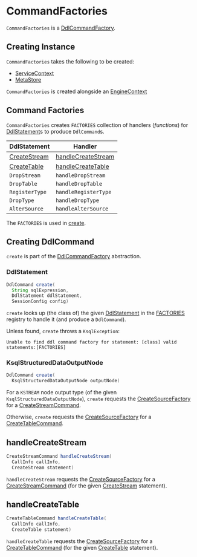# CommandFactories

`CommandFactories` is a [DdlCommandFactory](DdlCommandFactory.md).

## Creating Instance

`CommandFactories` takes the following to be created:

* <span id="serviceContext"> [ServiceContext](ServiceContext.md)
* <span id="metaStore"> [MetaStore](MetaStore.md)

`CommandFactories` is created alongside an [EngineContext](EngineContext.md#ddlCommandFactory)

## <span id="FACTORIES"> Command Factories

`CommandFactories` creates `FACTORIES` collection of handlers (_functions_) for [DdlStatement](parser/DdlStatement.md)s to produce `DdlCommand`s.

DdlStatement    | Handler
----------------|---------------------
 [CreateStream](parser/CreateStream.md) | [handleCreateStream](#handleCreateStream)
 [CreateTable](parser/CreateTable.md)   | [handleCreateTable](#handleCreateTable)
 `DropStream`   | `handleDropStream`
 `DropTable`    | `handleDropTable`
 `RegisterType` | `handleRegisterType`
 `DropType`     | `handleDropType`
 `AlterSource`  | `handleAlterSource`

The `FACTORIES` is used in [create](#create).

## <span id="create"> Creating DdlCommand

`create` is part of the [DdlCommandFactory](DdlCommandFactory.md#create) abstraction.

### <span id="create-DdlStatement"> DdlStatement

```java
DdlCommand create(
  String sqlExpression,
  DdlStatement ddlStatement,
  SessionConfig config)
```

`create` looks up (the class of) the given [DdlStatement](parser/DdlStatement.md) in the [FACTORIES](#FACTORIES) registry to handle it (and produce a `DdlCommand`).

Unless found, `create` throws a `KsqlException`:

```text
Unable to find ddl command factory for statement: [class] valid statements:[FACTORIES]
```

### <span id="create-KsqlStructuredDataOutputNode"> KsqlStructuredDataOutputNode

```java
DdlCommand create(
  KsqlStructuredDataOutputNode outputNode)
```

For a `KSTREAM` node output type (of the given `KsqlStructuredDataOutputNode`), `create` requests the [CreateSourceFactory](#createSourceFactory) for a [CreateStreamCommand](CreateSourceFactory.md#createStreamCommand).

Otherwise, `create` requests the [CreateSourceFactory](#createSourceFactory) for a [CreateTableCommand](CreateSourceFactory.md#createTableCommand).

## <span id="handleCreateStream"> handleCreateStream

```java
CreateStreamCommand handleCreateStream(
  CallInfo callInfo,
  CreateStream statement)
```

`handleCreateStream` requests the [CreateSourceFactory](#createSourceFactory) for a [CreateStreamCommand](CreateSourceFactory.md#createStreamCommand) (for the given [CreateStream](parser/CreateStream.md) statement).

## <span id="handleCreateTable"> handleCreateTable

```java
CreateTableCommand handleCreateTable(
  CallInfo callInfo,
  CreateTable statement)
```

`handleCreateTable` requests the [CreateSourceFactory](#createSourceFactory) for a [CreateTableCommand](CreateSourceFactory.md#createTableCommand) (for the given [CreateTable](parser/CreateTable.md) statement).
